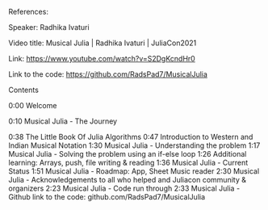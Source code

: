 
References:

Speaker: Radhika Ivaturi

Video title: Musical Julia | Radhika Ivaturi | JuliaCon2021

Link: https://www.youtube.com/watch?v=S2DgKcndHr0

Link to the code: https://github.com/RadsPad7/MusicalJulia


Contents

0:00 Welcome

0:10 Musical Julia - The Journey

0:38 The Little Book Of Julia Algorithms
0:47 Introduction to Western and Indian Musical Notation
1:30 Musical Julia - Understanding the problem
1:17 Musical Julia - Solving the problem using an if-else loop
1:26 Additional learning: Arrays, push, file writing & reading
1:36 Musical Julia - Current Status
1:51 Musical Julia - Roadmap: App, Sheet Music reader
2:30 Musical Julia - Acknowledgements to all who helped and Juliacon community & organizers
2:23 Musical Julia - Code run through
2:33 Musical Julia - Github link to the code: github.com/RadsPad7/MusicalJulia
